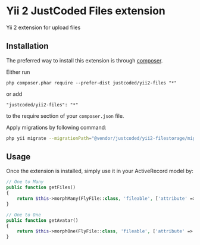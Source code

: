 Yii 2 JustCoded Files extension
===============================
Yii 2 extension for upload files

Installation
------------

The preferred way to install this extension is through [composer](http://getcomposer.org/download/).

Either run

```
php composer.phar require --prefer-dist justcoded/yii2-files "*"
```

or add

```
"justcoded/yii2-files": "*"
```

to the require section of your `composer.json` file.


Apply migrations by following command:
```bash
php yii migrate --migrationPath="@vendor/justcoded/yii2-filestorage/migrations"
```

Usage
-----

Once the extension is installed, simply use it in your ActiveRecord model by:

```php
// One to Many
public function getFiles()
{
    return $this->morphMany(FlyFile::class, 'fileable', ['attribute' => 'files'], 'fly_file_relation', 'file_id');
}

// One to One
public function getAvatar()
{
    return $this->morphOne(FlyFile::class, 'fileable', ['attribute' => 'avatar'], 'fly_file_relation', 'file_id');
}
```